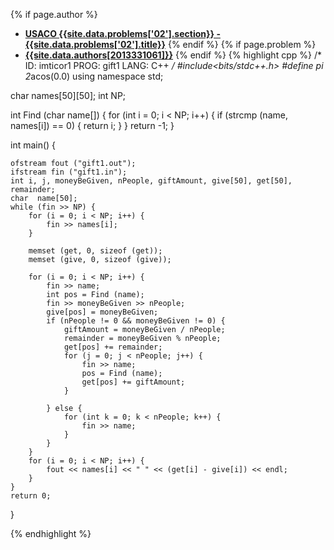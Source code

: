 <a name="2013331061.02"></a>

{% if page.author %}
- **[USACO {{site.data.problems['02'].section}} - {{site.data.problems['02'].title}}]({{site.baseurl}}/problem/02)**
{% endif %}
{% if page.problem %}
- **[{{site.data.authors[2013331061]}}]({{site.baseurl}}/author/2013331061)**
{% endif %}
{% highlight cpp %}
/*
ID: imticor1
PROG: gift1
LANG: C++
*/
#include<bits/stdc++.h>
#define pi 2*acos(0.0)
using namespace std;

char names[50][50];
int NP;

int Find (char name[]) {
    for (int i = 0; i < NP; i++) {
        if (strcmp (name, names[i]) == 0) {
            return i;
        }
    }
    return -1;
}

int main() {

    ofstream fout ("gift1.out");
    ifstream fin ("gift1.in");
    int i, j, moneyBeGiven, nPeople, giftAmount, give[50], get[50], remainder;
    char  name[50];
    while (fin >> NP) {
        for (i = 0; i < NP; i++) {
            fin >> names[i];
        }

        memset (get, 0, sizeof (get));
        memset (give, 0, sizeof (give));

        for (i = 0; i < NP; i++) {
            fin >> name;
            int pos = Find (name);
            fin >> moneyBeGiven >> nPeople;
            give[pos] = moneyBeGiven;
            if (nPeople != 0 && moneyBeGiven != 0) {
                giftAmount = moneyBeGiven / nPeople;
                remainder = moneyBeGiven % nPeople;
                get[pos] += remainder;
                for (j = 0; j < nPeople; j++) {
                    fin >> name;
                    pos = Find (name);
                    get[pos] += giftAmount;
                }

            } else {
                for (int k = 0; k < nPeople; k++) {
                    fin >> name;
                }
            }
        }
        for (i = 0; i < NP; i++) {
            fout << names[i] << " " << (get[i] - give[i]) << endl;
        }
    }
    return 0;
}

{% endhighlight %}